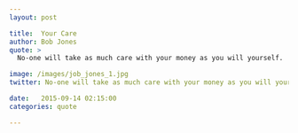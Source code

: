 ```yaml
---
layout: post

title:  Your Care
author: Bob Jones
quote: > 
  No-one will take as much care with your money as you will yourself. 

image: /images/job_jones_1.jpg
twitter: No-one will take as much care with your money as you will yourself. Bob Jones http://quotes.stockflare.com/

date:   2015-09-14 02:15:00
categories: quote

---
```


